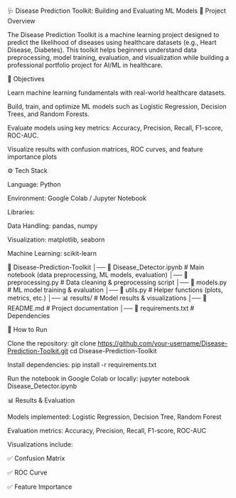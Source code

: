 🩺 Disease Prediction Toolkit: Building and Evaluating ML Models
📌 Project Overview

The Disease Prediction Toolkit is a machine learning project designed to predict the likelihood of diseases using healthcare datasets (e.g., Heart Disease, Diabetes).
This toolkit helps beginners understand data preprocessing, model training, evaluation, and visualization while building a professional portfolio project for AI/ML in healthcare.


🎯 Objectives

Learn machine learning fundamentals with real-world healthcare datasets.

Build, train, and optimize ML models such as Logistic Regression, Decision Trees, and Random Forests.

Evaluate models using key metrics: Accuracy, Precision, Recall, F1-score, ROC-AUC.

Visualize results with confusion matrices, ROC curves, and feature importance plots

⚙️ Tech Stack

Language: Python

Environment: Google Colab / Jupyter Notebook

Libraries:

Data Handling: pandas, numpy

Visualization: matplotlib, seaborn

Machine Learning: scikit-learn

📁 Disease-Prediction-Toolkit
│── 📓 Disease_Detector.ipynb   # Main notebook (data preprocessing, ML models, evaluation)
│── 📜 preprocessing.py          # Data cleaning & preprocessing script
│── 📜 models.py                 # ML model training & evaluation
│── 📜 utils.py                  # Helper functions (plots, metrics, etc.)
│── 📊 results/                  # Model results & visualizations
│── 📑 README.md                 # Project documentation
│── 📑 requirements.txt          # Dependencies

🚀 How to Run

Clone the repository:
git clone https://github.com/your-username/Disease-Prediction-Toolkit.git
cd Disease-Prediction-Toolkit

Install dependencies:
pip install -r requirements.txt

Run the notebook in Google Colab or locally:
jupyter notebook Disease_Detector.ipynb


📊 Results & Evaluation

Models implemented: Logistic Regression, Decision Tree, Random Forest

Evaluation metrics: Accuracy, Precision, Recall, F1-score, ROC-AUC

Visualizations include:

✅ Confusion Matrix

✅ ROC Curve

✅ Feature Importance
